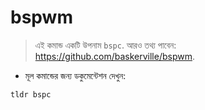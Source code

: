 # bspwm

> এই কমান্ড একটি উপনাম `bspc`.
> আরও তথ্য পাবেন: <https://github.com/baskerville/bspwm>.

- মূল কমান্ডের জন্য ডকুমেন্টেশন দেখুন:

`tldr bspc`
